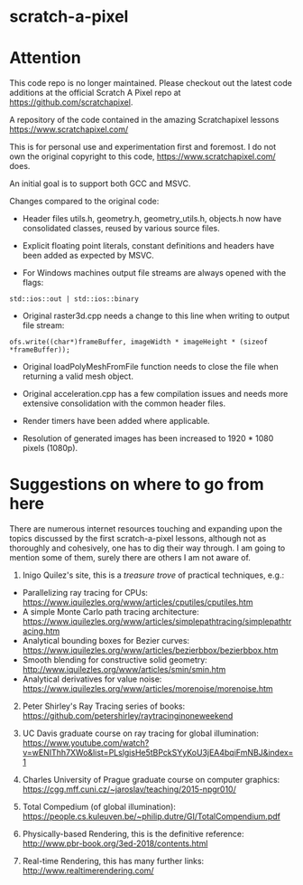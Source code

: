 # scratch-a-pixel

Attention
=========
This code repo is no longer maintained. Please checkout out the latest code additions at the official Scratch A Pixel repo at https://github.com/scratchapixel.

A repository of the code contained in the amazing Scratchapixel lessons https://www.scratchapixel.com/

This is for personal use and experimentation first and foremost. I do not own the original copyright to this code, https://www.scratchapixel.com/ does.

An initial goal is to support both GCC and MSVC.

Changes compared to the original code:

- Header files utils.h, geometry.h, geometry_utils.h, objects.h now have consolidated classes, reused by various source files.

- Explicit floating point literals, constant definitions and headers have been added as expected by MSVC.

- For Windows machines output file streams are always opened with the flags:

`std::ios::out | std::ios::binary`

- Original raster3d.cpp needs a change to this line when writing to output file stream:

`ofs.write((char*)frameBuffer, imageWidth * imageHeight * (sizeof *frameBuffer));`

- Original loadPolyMeshFromFile function needs to close the file when returning a valid mesh object.

- Original acceleration.cpp has a few compilation issues and needs more extensive consolidation with the common header files.

- Render timers have been added where applicable.

- Resolution of generated images has been increased to 1920 * 1080 pixels (1080p).

Suggestions on where to go from here
====================================
There are numerous internet resources touching and expanding upon the topics discussed by the first scratch-a-pixel lessons, although not as thoroughly and cohesively, one has to dig their way through. I am going to mention some of them, surely there are others I am not aware of.

1. Inigo Quilez's site, this is a _treasure trove_ of practical techniques, e.g.:
- Parallelizing ray tracing for CPUs: https://www.iquilezles.org/www/articles/cputiles/cputiles.htm
- A simple Monte Carlo path tracing architecture: https://www.iquilezles.org/www/articles/simplepathtracing/simplepathtracing.htm
- Analytical bounding boxes for Bezier curves: https://www.iquilezles.org/www/articles/bezierbbox/bezierbbox.htm
- Smooth blending for constructive solid geometry: http://www.iquilezles.org/www/articles/smin/smin.htm
- Analytical derivatives for value noise: https://www.iquilezles.org/www/articles/morenoise/morenoise.htm

2. Peter Shirley's Ray Tracing series of books: https://github.com/petershirley/raytracinginoneweekend

3. UC Davis graduate course on ray tracing for global illumination: https://www.youtube.com/watch?v=wENIThh7XWo&list=PLslgisHe5tBPckSYyKoU3jEA4bqiFmNBJ&index=1

4. Charles University of Prague graduate course on computer graphics: https://cgg.mff.cuni.cz/~jaroslav/teaching/2015-npgr010/

5. Total Compedium (of global illumination): https://people.cs.kuleuven.be/~philip.dutre/GI/TotalCompendium.pdf

6. Physically-based Rendering, this is the definitive reference: http://www.pbr-book.org/3ed-2018/contents.html

7. Real-time Rendering, this has many further links: http://www.realtimerendering.com/
